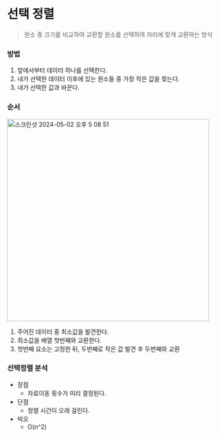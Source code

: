 # 선택 정렬

> 원소 중 크기를 비교하여 교환할 원소를 선택하여 자리에 맞게 교환하는 방식
> 

### 방법

1. 앞에서부터 데이터 하나를 선택한다.
2. 내가 선택한 데이터 이후에 있는 원소들 중 가장 작은 값을 찾는다.
3. 내가 선택한 값과 바꾼다.

### 순서

<img width="470" alt="스크린샷 2024-05-02 오후 5 08 51" src="https://github.com/jjunhaa0211/Algorithm-Junha/assets/102890390/e07d910b-d038-4537-b1a9-6f91eb16351b">

1. 주어진 데이터 중 최소값을 발견한다.
2. 최소값을 배열 첫번째와 교환한다.
3. 첫번째 요소는 고정한 뒤, 두번째로 작은 값 발견 후 두번째와 교환

### 선택정렬 분석

- 장점
    - 자료이동 횟수가 미리 결정된다.
- 단점
    - 정렬 시간이 오래 걸린다.
- 빅오
    - O(n^2)
